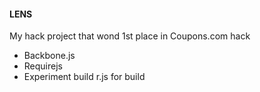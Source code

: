 #### LENS

My hack project that wond 1st place in Coupons.com hack

* Backbone.js
* Requirejs
* Experiment build r.js for build
